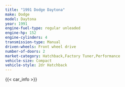```yaml
---
title: "1991 Dodge Daytona"
make: Dodge
model: Daytona
year: 1991
engine-fuel-type: regular unleaded
engine-hp: 152
engine-cylinders: 4
transmission-type: Manual
driven-wheels: Front wheel drive
number-of-doors: 2
market-category: Hatchback,Factory Tuner,Performance
vehicle-size: Compact
vehicle-style: 2dr Hatchback
---
```


{{< car_info >}}
